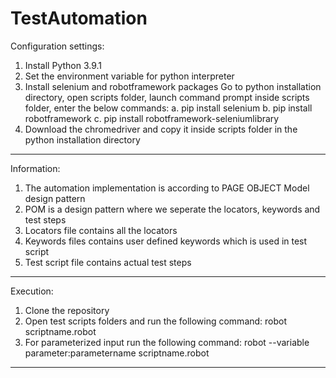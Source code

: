 # TestAutomation
Configuration settings:
1. Install Python 3.9.1
2. Set the environment variable for python interpreter
3. Install selenium and robotframework packages 
	Go to python installation directory, open scripts folder, launch command prompt inside scripts folder, enter the below commands:
	a. pip install selenium
	b. pip install robotframework
	c. pip install robotframework-seleniumlibrary
4. Download the chromedriver and copy it inside scripts folder in the python installation directory 

-------------------------------------------------------------------------------------------------------

Information:
1. The automation implementation is according to PAGE OBJECT Model design pattern
2. POM is a design pattern where we seperate the locators, keywords and test steps
3. Locators file contains all the locators
4. Keywords files contains user defined keywords which is used in test script
5. Test script file contains actual test steps

-------------------------------------------------------------------------------------------------------

Execution:
1. Clone the repository  
2. Open test scripts folders and run the following command:
	robot scriptname.robot
3. For parameterized input run the following command:
	robot --variable parameter:parametername scriptname.robot 
--------------------------------------------------------------------------------------------------------
	
